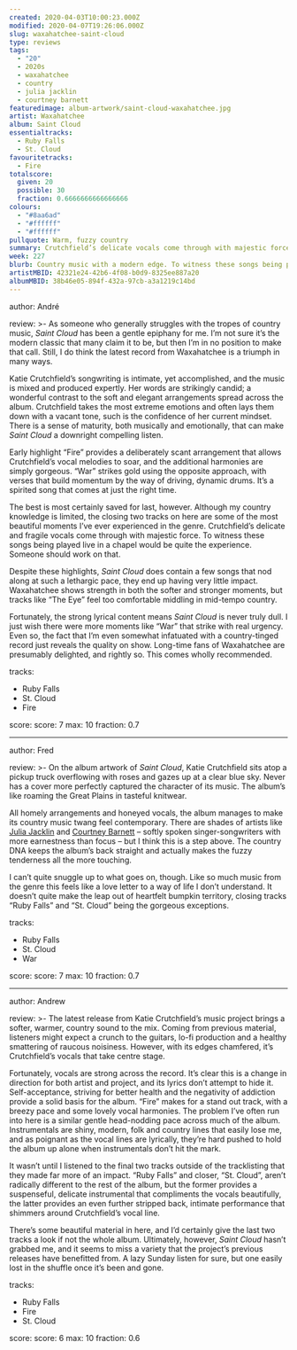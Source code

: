 ```yaml
---
created: 2020-04-03T10:00:23.000Z
modified: 2020-04-07T19:26:06.000Z
slug: waxahatchee-saint-cloud
type: reviews
tags:
  - "20"
  - 2020s
  - waxahatchee
  - country
  - julia jacklin
  - courtney barnett
featuredimage: album-artwork/saint-cloud-waxahatchee.jpg
artist: Waxahatchee
album: Saint Cloud
essentialtracks:
  - Ruby Falls
  - St. Cloud
favouritetracks:
  - Fire
totalscore:
  given: 20
  possible: 30
  fraction: 0.6666666666666666
colours:
  - "#8aa6ad"
  - "#ffffff"
  - "#ffffff"
pullquote: Warm, fuzzy country
summary: Crutchfield’s delicate vocals come through with majestic force. To witness these songs being played live in a chapel would be quite the experience. Someone should work on that.
week: 227
blurb: Country music with a modern edge. To witness these songs being played live in a chapel would be quite the experience. Someone should work on that.
artistMBID: 42321e24-42b6-4f08-b0d9-8325ee887a20
albumMBID: 38b46e05-894f-432a-97cb-a3a1219c14bd
---
```

author: André

review: >-
  As someone who generally struggles with the tropes of country music, *Saint Cloud* has been a gentle epiphany for me. I’m not sure it’s the modern classic that many claim it to be, but then I’m in no position to make that call. Still, I do think the latest record from Waxahatchee is a triumph in many ways. 
  
  Katie Crutchfield’s songwriting is intimate, yet accomplished, and the music is mixed and produced expertly. Her words are strikingly candid; a wonderful contrast to the soft and elegant arrangements spread across the album. Crutchfield takes the most extreme emotions and often lays them down with a vacant tone, such is the confidence of her current mindset. There is a sense of maturity, both musically and emotionally, that can make *Saint Cloud* a downright compelling listen.

  Early highlight “Fire” provides a deliberately scant arrangement that allows Crutchfield’s vocal melodies to soar, and the additional harmonies are simply gorgeous. “War” strikes gold using the opposite approach, with verses that build momentum by the way of driving, dynamic drums. It’s a spirited song that comes at just the right time. 
  
  The best is most certainly saved for last, however. Although my country knowledge is limited, the closing two tracks on here are some of the most beautiful moments I’ve ever experienced in the genre. Crutchfield’s delicate and fragile vocals come through with majestic force. To witness these songs being played live in a chapel would be quite the experience. Someone should work on that.

  Despite these highlights, *Saint Cloud* does contain a few songs that nod along at such a lethargic pace, they end up having very little impact. Waxahatchee shows strength in both the softer and stronger moments, but tracks like “The Eye” feel too comfortable middling in mid-tempo country. 
  
  Fortunately, the strong lyrical content means *Saint Cloud* is never truly dull. I just wish there were more moments like “War” that strike with real urgency. Even so, the fact that I’m even somewhat infatuated with a country-tinged record just reveals the quality on show. Long-time fans of Waxahatchee are presumably delighted, and rightly so. This comes wholly recommended.

tracks:
  - Ruby Falls
  - St. Cloud
  - Fire

score:
  score: 7
  max: 10
  fraction: 0.7

---
author: Fred

review: >-
  On the album artwork of *Saint Cloud*, Katie Crutchfield sits atop a pickup truck overflowing with roses and gazes up at a clear blue sky. Never has a cover more perfectly captured the character of its music. The album’s like roaming the Great Plains in tasteful knitwear.

  All homely arrangements and honeyed vocals, the album manages to make its country music twang feel contemporary. There are shades of artists like [Julia Jacklin](/reviews/julia-jacklin-crushing/) and [Courtney Barnett](/reviews/courtney-barnett-tell-me-how-you-really-feel/) – softly spoken singer-songwriters with more earnestness than focus – but I think this is a step above. The country DNA keeps the album’s back straight and actually makes the fuzzy tenderness all the more touching.

  I can’t quite snuggle up to what goes on, though. Like so much music from the genre this feels like a love letter to a way of life I don’t understand. It doesn’t quite make the leap out of heartfelt bumpkin territory, closing tracks “Ruby Falls” and “St. Cloud” being the gorgeous exceptions.

tracks:
  - Ruby Falls
  - St. Cloud
  - War

score:
  score: 7
  max: 10
  fraction: 0.7

---
author: Andrew

review: >-
  The latest release from Katie Crutchfield’s music project brings a softer, warmer, country sound to the mix. Coming from previous material, listeners might expect a crunch to the guitars, lo-fi production and a healthy smattering of raucous noisiness. However, with its edges chamfered, it’s Crutchfield’s vocals that take centre stage.

  Fortunately, vocals are strong across the record. It’s clear this is a change in direction for both artist and project, and its lyrics don’t attempt to hide it. Self-acceptance, striving for better health and the negativity of addiction provide a solid basis for the album. “Fire” makes for a stand out track, with a breezy pace and some lovely vocal harmonies. The problem I’ve often run into here is a similar gentle head-nodding pace across much of the album. Instrumentals are shiny, modern, folk and country lines that easily lose me, and as poignant as the vocal lines are lyrically, they’re hard pushed to hold the album up alone when instrumentals don’t hit the mark.

  It wasn’t until I listened to the final two tracks outside of the tracklisting that they made far more of an impact. “Ruby Falls” and closer, “St. Cloud”, aren’t radically different to the rest of the album, but the former provides a suspenseful, delicate instrumental that compliments the vocals beautifully, the latter provides an even further stripped back, intimate performance that shimmers around Crutchfield’s vocal line.

  There’s some beautiful material in here, and I’d certainly give the last two tracks a look if not the whole album. Ultimately, however, *Saint Cloud* hasn’t grabbed me, and it seems to miss a variety that the project’s previous releases have benefitted from. A lazy Sunday listen for sure, but one easily lost in the shuffle once it’s been and gone.

tracks:
  - Ruby Falls
  - Fire
  - St. Cloud

score:
  score: 6
  max: 10
  fraction: 0.6
